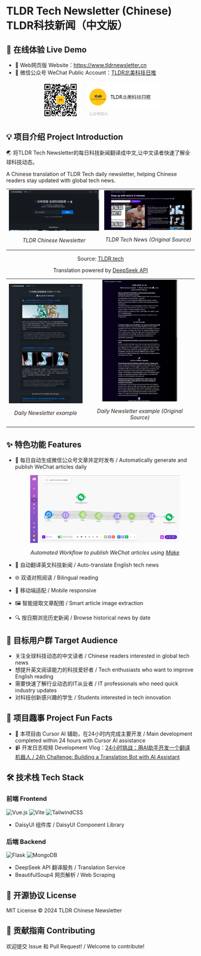 # TLDR Tech Newsletter (Chinese) TLDR科技新闻（中文版）

## 🌈 在线体验 Live Demo

- 📱 Web网页版 Website：https://www.tldrnewsletter.cn
- 📱 微信公众号 WeChat Public Account：[TLDR北美科技日推](https://mp.weixin.qq.com/s/8k55rjuc4GCsYlrD_i5n3A)

<div align="center">
  <img src="assets/tldr_qrcode.jpg" alt="TLDR Chinese WeChat QR Code" width="100" style="margin-right: 10px;">
  <img src="assets/tldr_wechat_card.png" alt="TLDR Chinese WeChat 公众号" width="200">
</div>

## 💡 项目介绍 Project Introduction

🌏 将TLDR Tech Newsletter的每日科技新闻翻译成中文,让中文读者快速了解全球科技动态。

A Chinese translation of TLDR Tech daily newsletter, helping Chinese readers stay updated with global tech news.

<div align="center">
  <table>
    <tr>
      <td align="center">
        <img src="assets/tldrchinese_main.png" alt="TLDR Chinese Landing Page" width="400">
        <p><em>TLDR Chinese Newsletter</em></p>
      </td>
      <td align="center">
        <img src="assets/tldr_main.png" alt="TLDR Tech News Landing Page" width="400">
        <p><em>TLDR Tech News (Original Source)</em></p>
      </td>
    </tr>
  </table>

Source: [TLDR.tech](https://tldr.tech)

Translation powered by [DeepSeek API](https://www.deepseek.com/)

  <table>
    <tr>
      <td align="center">
        <img src="assets/tldrchinese_newsletter.png" alt="TLDR Chinese Newsletter example" width="200">
        <p><em>Daily Newsletter example</em></p>
      </td>
      <td align="center">
        <img src="assets/tldr_newsletter.png" alt="TLDR Tech Newsletter example" width="200">
        <p><em>Daily Newsletter example (Original Source)</em></p>
      </td>
    </tr>
  </table>
</div>

## ✨ 特色功能 Features

- 📰 每日自动生成微信公众号文章并定时发布 / Automatically generate and publish WeChat articles daily
  <div align="center">
    <img src="assets/Make_workflow.png" alt="Make Workflow" width="400">

  _Automated Workflow to publish WeChat articles using [Make](https://www.make.com/)_
  </div>

- 🤖 自动翻译英文科技新闻 / Auto-translate English tech news
- 🌐 双语对照阅读 / Bilingual reading
- 📱 移动端适配 / Mobile responsive
- 🖼️ 智能提取文章配图 / Smart article image extraction
- 🔍 按日期浏览历史新闻 / Browse historical news by date

## 🎯 目标用户群 Target Audience

- 关注全球科技动态的中文读者 / Chinese readers interested in global tech news
- 想提升英文阅读能力的科技爱好者 / Tech enthusiasts who want to improve English reading
- 需要快速了解行业动态的IT从业者 / IT professionals who need quick industry updates
- 对科技创新感兴趣的学生 / Students interested in tech innovation

## 🎯 项目趣事 Project Fun Facts

- 🚀 本项目由 Cursor AI 辅助，在24小时内完成主要开发 / Main development completed within 24 hours with Cursor AI assistance
- 📹 开发日志视频 Development Vlog：[24小时挑战：用AI助手开发一个翻译机器人 / 24h Challenge: Building a Translation Bot with AI Assistant](https://www.bilibili.com/video/BV1QQDcY9EnS/)

## 🛠️ 技术栈 Tech Stack

### 前端 Frontend

![Vue.js](https://img.shields.io/badge/Vue.js-35495E?style=for-the-badge&logo=vuedotjs&logoColor=4FC08D)
![Vite](https://img.shields.io/badge/Vite-646CFF?style=for-the-badge&logo=vite&logoColor=white)
![TailwindCSS](https://img.shields.io/badge/Tailwind_CSS-38B2AC?style=for-the-badge&logo=tailwind-css&logoColor=white)

- DaisyUI 组件库 / DaisyUI Component Library

### 后端 Backend

![Flask](https://img.shields.io/badge/Flask-000000?style=for-the-badge&logo=flask&logoColor=white)
![MongoDB](https://img.shields.io/badge/MongoDB-4EA94B?style=for-the-badge&logo=mongodb&logoColor=white)

- DeepSeek API 翻译服务 / Translation Service
- BeautifulSoup4 网页解析 / Web Scraping

## 📝 开源协议 License

MIT License © 2024 TLDR Chinese Newsletter

## 🤝 贡献指南 Contributing

欢迎提交 Issue 和 Pull Request! / Welcome to contribute!
